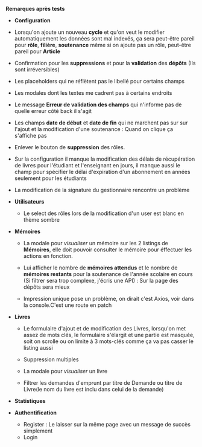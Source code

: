 **Remarques après tests**

+ **Configuration**

 - Lorsqu'on ajoute un nouveau **cycle** et qu'on veut le modifier automatiquement les données sont mal indexés, ça sera peut-être pareil pour **rôle**, **filière**, **soutenance** même si on ajoute pas un rôle, peut-être pareil pour **Article**

 - Confirmation pour les **suppressions** et pour la **validation** des **dépôts** (Ils sont irréversibles)

 - Les placeholders qui ne réflètent pas le libellé pour certains champs

 - Les modales dont les textes me cadrent pas à certains endroits

 - Le message **Erreur de validation des champs** qui n'informe pas de quelle erreur côté back il s'agit

 - Les champs **date de début** et **date de fin** qui ne marchent pas sur sur l'ajout et la modification d'une soutenance : Quand on clique ça s'affiche pas

 - Enlever le bouton de **suppression** des rôles.

 - Sur la configuration il manque la modification des délais de récupération de livres pour l'étudiant et l'enseignant en jours, il manque aussi le champ pour spécifier le délai d'expiration d'un abonnement en années seulement pour les étudiants

 - La modification de la signature du gestionnaire rencontre un problème


+ **Utilisateurs**

  - Le select des rôles lors de la modification d'un user est blanc en thème sombre


+ **Mémoires**

  - La modale pour *visualiser* un mémoire sur les 2 listings de **Mémoires**, elle doit pouvoir consulter le mémoire pour éffectuer les actions en fonction.

  - Lui afficher le nombre de **mémoires attendus** et le nombre de **mémoires restants** pour la soutenance de l'année scolaire en cours (Si filtrer sera trop complexe, j'écris une API) : Sur la page des dépôts sera mieux

  - Impression unique pose un problème, on dirait c'est Axios, voir dans la console.C'est une route en patch


+ **Livres**

  - Le formulaire d'ajout et de modification des Livres, lorsqu'on met assez de mots clés, le formulaire s'élargit et une partie est masquée, soit on scrolle ou on limite à 3 mots-clés comme ça va pas casser le listing aussi

  - Suppression multiples

  - La modale pour *visualiser* un livre

  - Filtrer les demandes d'emprunt par titre de Demande ou titre de Livre(le nom du livre est inclu dans celui de la demande)


+ **Statistiques**



+ **Authentification**
    - Register : Le laisser sur la même page avec un message de succès simplement
    - Login
